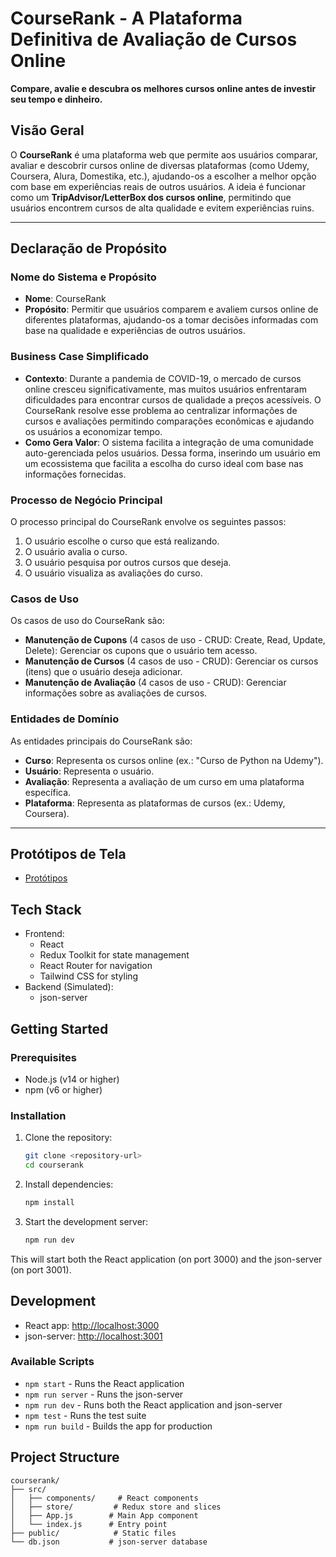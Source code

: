 # CourseRank - A Plataforma Definitiva de Avaliação de Cursos Online

**Compare, avalie e descubra os melhores cursos online antes de investir seu tempo e dinheiro.**

## Visão Geral

O **CourseRank** é uma plataforma web que permite aos usuários comparar, avaliar e descobrir cursos online de diversas plataformas (como Udemy, Coursera, Alura, Domestika, etc.), ajudando-os a escolher a melhor opção com base em experiências reais de outros usuários. A ideia é funcionar como um **TripAdvisor/LetterBox dos cursos online**, permitindo que usuários encontrem cursos de alta qualidade e evitem experiências ruins.

---

## Declaração de Propósito

### Nome do Sistema e Propósito

- **Nome**: CourseRank
- **Propósito**: Permitir que usuários comparem e avaliem cursos online de diferentes plataformas, ajudando-os a tomar decisões informadas com base na qualidade e experiências de outros usuários.

### Business Case Simplificado

- **Contexto**: Durante a pandemia de COVID-19, o mercado de cursos online cresceu significativamente, mas muitos usuários enfrentaram dificuldades para encontrar cursos de qualidade a preços acessíveis. O CourseRank resolve esse problema ao centralizar informações de cursos e avaliações permitindo comparações econômicas e ajudando os usuários a economizar tempo.
- **Como Gera Valor**: O sistema facilita a integração de uma comunidade auto-gerenciada pelos usuários. Dessa forma, inserindo um usuário em um ecossistema que facilita a escolha do curso ideal com base nas informações fornecidas.

### Processo de Negócio Principal

O processo principal do CourseRank envolve os seguintes passos:

1. O usuário escolhe o curso que está realizando.
2. O usuário avalia o curso.
3. O usuário pesquisa por outros cursos que deseja.
4. O usuário visualiza as avaliações do curso.

### Casos de Uso

Os casos de uso do CourseRank são:

- **Manutenção de Cupons** (4 casos de uso - CRUD: Create, Read, Update, Delete): Gerenciar os cupons que o usuário tem acesso.
- **Manutenção de Cursos** (4 casos de uso - CRUD): Gerenciar os cursos (itens) que o usuário deseja adicionar.
- **Manutenção de Avaliação** (4 casos de uso - CRUD): Gerenciar informações sobre as avaliações de cursos.

### Entidades de Domínio

As entidades principais do CourseRank são:

- **Curso**: Representa os cursos online (ex.: "Curso de Python na Udemy").
- **Usuário**: Representa o usuário.
- **Avaliação**: Representa a avaliação de um curso em uma plataforma específica.
- **Plataforma**: Representa as plataformas de cursos (ex.: Udemy, Coursera).

---

## Protótipos de Tela

- [Protótipos](https://www.canva.com/design/DAGijdLY7Rc/zuSSZ70QoYbvX1scLp7ymA/view?utm_content=DAGijdLY7Rc&utm_campaign=designshare&utm_medium=link2&utm_source=uniquelinks&utlId=h2772b77a80)

## Tech Stack

- Frontend:
  - React
  - Redux Toolkit for state management
  - React Router for navigation
  - Tailwind CSS for styling
- Backend (Simulated):
  - json-server

## Getting Started

### Prerequisites

- Node.js (v14 or higher)
- npm (v6 or higher)

### Installation

1. Clone the repository:

   ```bash
   git clone <repository-url>
   cd courserank
   ```

2. Install dependencies:

   ```bash
   npm install
   ```

3. Start the development server:
   ```bash
   npm run dev
   ```

This will start both the React application (on port 3000) and the json-server (on port 3001).

## Development

- React app: [http://localhost:3000](http://localhost:3000)
- json-server: [http://localhost:3001](http://localhost:3001)

### Available Scripts

- `npm start` - Runs the React application
- `npm run server` - Runs the json-server
- `npm run dev` - Runs both the React application and json-server
- `npm test` - Runs the test suite
- `npm run build` - Builds the app for production

## Project Structure

```
courserank/
├── src/
│   ├── components/     # React components
│   ├── store/         # Redux store and slices
│   ├── App.js        # Main App component
│   └── index.js      # Entry point
├── public/            # Static files
└── db.json           # json-server database
```
